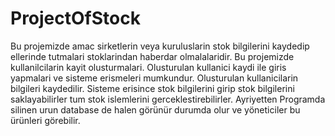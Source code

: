 # ProjectOfStock

Bu projemizde amac sirketlerin veya kuruluslarin stok bilgilerini kaydedip ellerinde tutmalari stoklarindan haberdar olmalalaridir.
Bu projemizde kullanilcilarin kayit olusturmalari. Olusturulan kullanici kaydi ile giris yapmalari ve sisteme erismeleri mumkundur. Olusturulan kullanicilarin bilgileri kaydedilir. Sisteme erisince stok bilgilerini girip stok bilgilerini saklayabilirler tum stok islemlerini gerceklestirebilirler.
Ayriyetten Programda silinen urun database de halen görünür durumda olur ve yöneticiler bu ürünleri görebilir.
